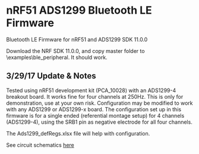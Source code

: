 # nRF51 ADS1299 Bluetooth LE Firmware
Bluetooth LE Firmware for nRF51 and ADS1299 SDK 11.0.0

Download the NRF SDK 11.0.0, and copy master folder to \examples\ble_peripheral\.
It should work.

## 3/29/17 Update & Notes
Tested using nRF51 development kit (PCA_10028) with an ADS1299-4 breakout board. It works fine for four channels at 250Hz. 
This is only for demonstration, use at your own risk. Configuration may be modified to work with any ADS1299 or ADS1299-x board.
The configuration set up in this firmware is for a single ended (referential montage setup) for 4 channels (ADS1299-4), using the SRB1 pin as negative electrode for all four channels.

The Ads1299_defRegs.xlsx file will help with configuration. 

See circuit schematics [here](https://github.com/CaptainPotatoes/KiCAD-EEG-Design/blob/master/Schematics.pdf)
